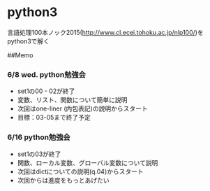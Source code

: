 # python3

言語処理100本ノック2015(http://www.cl.ecei.tohoku.ac.jp/nlp100/)をpython3で解く

##Memo

### 6/8 wed. python勉強会
* set1の00 - 02が終了
* 変数、リスト、関数について簡単に説明
* 次回はone-liner (内包表記)の説明からスタート
* 目標：03-05まで終了予定

### 6/16 python勉強会
* set1の03が終了
* 関数、ローカル変数、グローバル変数について説明
* 次回はdictについての説明(q.04)からスタート
* 次回からは進度をもっとあげたい
